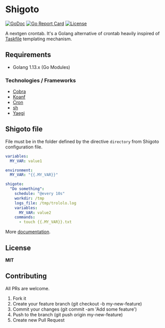 # Shigoto

[![GoDoc](https://img.shields.io/badge/godoc-reference-blue.svg)](https://godoc.org/github.com/mdouchement/shigoto)
[![Go Report Card](https://goreportcard.com/badge/github.com/mdouchement/shigoto)](https://goreportcard.com/report/github.com/mdouchement/shigoto)
[![License](https://img.shields.io/github/license/mdouchement/shigoto.svg)](http://opensource.org/licenses/MIT)

A nextgen crontab.
It's a Golang alternative of crontab heavily inspired of [Taskfile](https://taskfile.dev) templating mechanism.

## Requirements

- Golang 1.13.x (Go Modules)


### Technologies / Frameworks

- [Cobra](https://github.com/spf13/cobra)
- [Koanf](https://github.com/knadh/koanf)
- [Cron](https://github.com/robfig/cron)
- [sh](https://github.com/mvdan/sh)
- [Yaegi](https://github.com/containous/yaegi)

## Shigoto file

File must be in the folder defined by the directive `directory` from Shigoto configuration file.

```yml
variables:
  MY_VAR: value1

environment:
  MY_VAR: "{{.MY_VAR}}"

shigoto:
  "Do something":
    schedule: "@every 10s"
    workdir: /tmp
    logs_file: /tmp/trololo.log
    variables:
      MY_VAR: value2
    commands:
      - touch {{.MY_VAR}}.txt
```

More [documentation](https://github.com/mdouchement/shigoto/tree/master/docs).

## License

**MIT**


## Contributing

All PRs are welcome.

1. Fork it
2. Create your feature branch (git checkout -b my-new-feature)
3. Commit your changes (git commit -am 'Add some feature')
5. Push to the branch (git push origin my-new-feature)
6. Create new Pull Request
